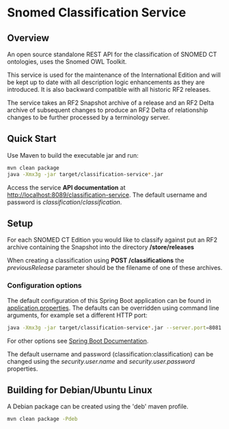 Snomed Classification Service
====================================

## Overview
An open source standalone REST API for the classification of SNOMED CT ontologies, uses the Snomed OWL Toolkit.

This service is used for the maintenance of the International Edition and will be kept up to date with all description logic enhancements as they are introduced. It is also backward compatible with all historic RF2 releases.

The service takes an RF2 Snapshot archive of a release and an RF2 Delta archive of subsequent changes to produce an RF2 Delta of relationship changes to be further processed by a terminology server. 

## Quick Start
Use Maven to build the executable jar and run:
```bash
mvn clean package
java -Xmx3g -jar target/classification-service*.jar
```
Access the service **API documentation** at [http://localhost:8089/classification-service](http://localhost:8089/classification-service).
The default username and password is _classification_/_classification_.

## Setup
For each SNOMED CT Edition you would like to classify against put an RF2 archive containing the Snapshot into the directory **/store/releases**

When creating a classification using **POST /classifications** the _previousRelease_ parameter should be the filename of one of these archives.

### Configuration options
The default configuration of this Spring Boot application can be found in [application.properties](blob/master/src/main/resources/application.properties). The defaults can be overridden using command line arguments, for example set a different HTTP port:
```bash
java -Xmx3g -jar target/classification-service*.jar --server.port=8081
```
For other options see [Spring Boot Documentation](https://docs.spring.io/spring-boot/docs/current/reference/html/boot-features-external-config.html).

The default username and password (classification:classification) can be changed using the _security.user.name_ and _security.user.password_ properties.

## Building for Debian/Ubuntu Linux
A Debian package can be created using the 'deb' maven profile. 
```bash
mvn clean package -Pdeb
```
